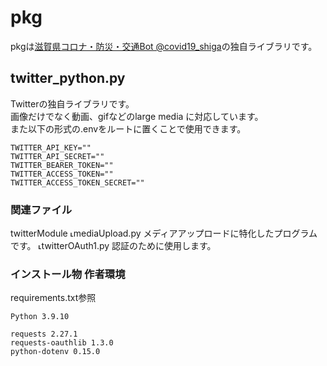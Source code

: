 # pkg
pkgは[滋賀県コロナ・防災・交通Bot @covid19_shiga](https://twitter.com/covid19_shiga)の独自ライブラリです。

## twitter_python.py
Twitterの独自ライブラリです。  
画像だけでなく動画、gifなどのlarge media に対応しています。  
また以下の形式の.envをルートに置くことで使用できます。

```env
TWITTER_API_KEY=""
TWITTER_API_SECRET=""
TWITTER_BEARER_TOKEN=""
TWITTER_ACCESS_TOKEN=""
TWITTER_ACCESS_TOKEN_SECRET=""
```

### 関連ファイル
twitterModule
˪mediaUpload.py
  メディアアップロードに特化したプログラムです。
˪twitterOAuth1.py
  認証のために使用します。
  
### インストール物 作者環境
requirements.txt参照

```
Python 3.9.10

requests 2.27.1
requests-oauthlib 1.3.0
python-dotenv 0.15.0
```
